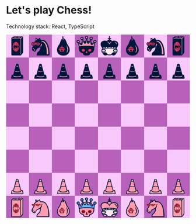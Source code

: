 # Let's play Chess!

Technology stack: React, TypeScript

![Шахматная доска](https://github.com/egorchh/chess/blob/master/src/assets/1.png?raw=true)
